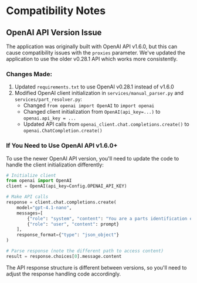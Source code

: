 # Compatibility Notes

## OpenAI API Version Issue

The application was originally built with OpenAI API v1.6.0, but this can cause compatibility issues with the `proxies` parameter. We've updated the application to use the older v0.28.1 API which works more consistently.

### Changes Made:

1. Updated `requirements.txt` to use OpenAI v0.28.1 instead of v1.6.0
2. Modified OpenAI client initialization in `services/manual_parser.py` and `services/part_resolver.py`:
   - Changed `from openai import OpenAI` to `import openai` 
   - Changed client initialization from `OpenAI(api_key=...)` to `openai.api_key = ...`
   - Updated API calls from `openai_client.chat.completions.create()` to `openai.ChatCompletion.create()`

### If You Need to Use OpenAI API v1.6.0+

To use the newer OpenAI API version, you'll need to update the code to handle the client initialization differently:

```python
# Initialize client
from openai import OpenAI
client = OpenAI(api_key=Config.OPENAI_API_KEY)

# Make API calls
response = client.chat.completions.create(
    model="gpt-4.1-nano",
    messages=[
        {"role": "system", "content": "You are a parts identification expert."},
        {"role": "user", "content": prompt}
    ],
    response_format={"type": "json_object"}
)

# Parse response (note the different path to access content)
result = response.choices[0].message.content
```

The API response structure is different between versions, so you'll need to adjust the response handling code accordingly.
